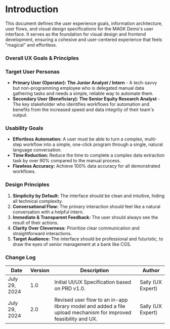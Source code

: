 # Introduction

This document defines the user experience goals, information architecture, user flows, and visual design specifications for the MAGK Demo's user interface. It serves as the foundation for visual design and frontend development, ensuring a cohesive and user-centered experience that feels "magical" and effortless.

### Overall UX Goals & Principles

### Target User Personas

- **Primary User (Operator): The Junior Analyst / Intern** - A tech-savvy but non-programming employee who is delegated manual data gathering tasks and needs a simple, reliable way to automate them.
- **Secondary User (Beneficiary): The Senior Equity Research Analyst** - The key stakeholder who identifies workflows for automation and benefits from the increased speed and data integrity of their team's output.

### Usability Goals

- **Effortless Automation:** A user must be able to turn a complex, multi-step workflow into a simple, one-click program through a single, natural language conversation.
- **Time Reduction:** Reduce the time to complete a complex data extraction task by over 90% compared to the manual process.
- **Flawless Accuracy:** Achieve 100% data accuracy for all demonstrated workflows.

### Design Principles

1. **Simplicity by Default:** The interface should be clean and intuitive, hiding all technical complexity.
2. **Conversational Flow:** The primary interaction should feel like a natural conversation with a helpful intern.
3. **Immediate & Transparent Feedback:** The user should always see the result of their actions.
4. **Clarity Over Cleverness:** Prioritize clear communication and straightforward interactions.
5. **Target Audience:** The interface should be professional and futuristic, to draw the eyes of senior management at a bank like CGS. 

### Change Log

| Date | Version | Description | Author |
| --- | --- | --- | --- |
| July 29, 2024 | 1.0 | Initial UI/UX Specification based on PRD v1.0. | Sally (UX Expert) |
| July 29, 2024 | 2.0 | Revised user flow to an in-app library model and added a file upload mechanism for improved feasibility and UX. | Sally (UX Expert) |
